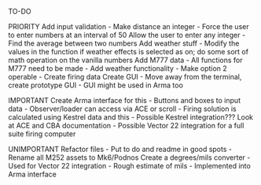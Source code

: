 TO-DO

PRIORITY
Add input validation
    - Make distance an integer
    - Force the user to enter numbers at an interval of 50
Allow the user to enter any integer
    - Find the average between two numbers
Add weather stuff
    - Modify the values in the function if weather effects is selected as on; do some sort of math operation on the
    vanilla numbers
Add M777 data
    - All functions for M777 need to be made
    - Add weather functionality
    - Make option 2 operable
    - Create firing data
Create GUI
    - Move away from the terminal, create prototype GUI
    - GUI might be used in Arma too

IMPORTANT
Create Arma interface for this
    - Buttons and boxes to input data
    - Observer/loader can access via ACE or scroll
    - Firing solution is calculated using Kestrel data and this
    - Possible Kestrel integration??? Look at ACE and CBA documentation
    - Possible Vector 22 integration for a full suite firing computer

UNIMPORTANT
Refactor files
    - Put to do and readme in good spots
    - Rename all M252 assets to Mk6/Podnos
Create a degrees/mils converter
    - Used for Vector 22 integration
    - Rough estimate of mils
    - Implemented into Arma interface

